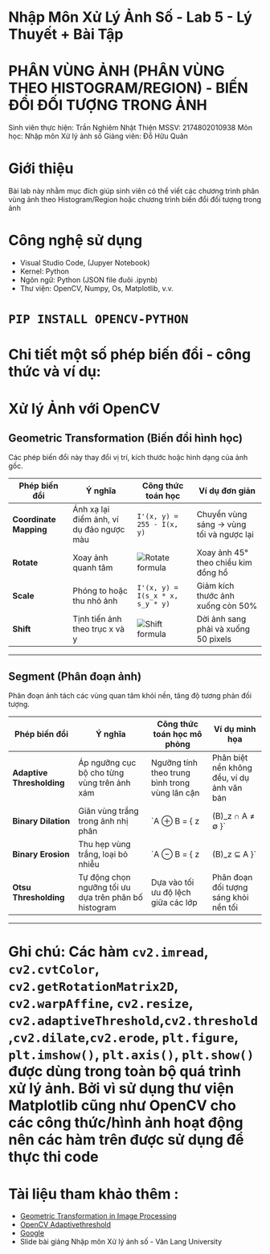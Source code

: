 # Nhập Môn Xử Lý Ảnh Số - Lab 5 - Lý Thuyết + Bài Tập
# PHÂN VÙNG ẢNH (PHÂN VÙNG THEO HISTOGRAM/REGION) - BIẾN ĐỔI ĐỐI TƯỢNG TRONG ẢNH
Sinh viên thực hiện: Trần Nghiêm Nhật Thiện
MSSV: 2174802010938
Môn học: Nhập môn Xử lý ảnh số
Giảng viên: Đỗ Hữu Quân
# Giới thiệu
Bài lab này nhằm mục đích giúp sinh viên có thể viết các chương trình phân vùng ảnh theo Histogram/Region hoặc chương trình biến đổi đối tượng trong ảnh 
# Công nghệ sử dụng
- Visual Studio Code, (Jupyer Notebook)
- Kernel: Python 
- Ngôn ngữ: Python (JSON file đuôi .ipynb)
- Thư viện: OpenCV, Numpy, Os, Matplotlib, v.v.

# `PIP INSTALL OPENCV-PYTHON`

# Chi tiết một số phép biến đổi - công thức và ví dụ:
# Xử lý Ảnh với OpenCV 

## Geometric Transformation (Biến đổi hình học)

Các phép biến đổi này thay đổi vị trí, kích thước hoặc hình dạng của ảnh gốc.

| Phép biến đổi         | Ý nghĩa                                                  | Công thức toán học                                          | Ví dụ đơn giản                               |
|-----------------------|-----------------------------------------------------------|--------------------------------------------------------------|----------------------------------------------|
| **Coordinate Mapping**| Ánh xạ lại điểm ảnh, ví dụ đảo ngược màu                 | `I'(x, y) = 255 - I(x, y)`                            | Chuyển vùng sáng → vùng tối và ngược lại     |
| **Rotate**            | Xoay ảnh quanh tâm                                       | ![Rotate formula](https://latex.codecogs.com/png.image?\dpi{120}&space;M=\begin{bmatrix}\cos\theta&-\sin\theta&t_x\\\sin\theta&\cos\theta&t_y\end{bmatrix}) | Xoay ảnh 45° theo chiều kim đồng hồ         |
| **Scale**             | Phóng to hoặc thu nhỏ ảnh                                | `I'(x, y) = I(s_x * x, s_y * y)`               | Giảm kích thước ảnh xuống còn 50%            |
| **Shift**             | Tịnh tiến ảnh theo trục x và y                           | ![Shift formula](https://latex.codecogs.com/png.image?\dpi{120}&space;M=\begin{bmatrix}1&0&\Delta%20x\\0&1&\Delta%20y\end{bmatrix})  | Dời ảnh sang phải và xuống 50 pixels        |

---

## Segment (Phân đoạn ảnh)

Phân đoạn ảnh tách các vùng quan tâm khỏi nền, tăng độ tương phản đối tượng.

| Phép biến đổi            | Ý nghĩa                                                       | Công thức toán học mô phỏng                             | Ví dụ minh họa                            |
|--------------------------|---------------------------------------------------------------|-----------------------------------------------------------|-------------------------------------------|
| **Adaptive Thresholding**| Áp ngưỡng cục bộ cho từng vùng trên ảnh xám                  | Ngưỡng tính theo trung bình trong vùng lân cận           | Phân biệt nền không đều, ví dụ ảnh văn bản |
| **Binary Dilation**      | Giãn vùng trắng trong ảnh nhị phân                            | `A ⊕ B = { z | (B)_z ∩ A ≠ ∅ }`                           | Làm nổi bật đối tượng trắng               |
| **Binary Erosion**       | Thu hẹp vùng trắng, loại bỏ nhiễu                             | `A ⊖ B = { z | (B)_z ⊆ A }`                              | Xóa điểm trắng nhỏ không mong muốn        |
| **Otsu Thresholding**    | Tự động chọn ngưỡng tối ưu dựa trên phân bố histogram        | Dựa vào tối ưu độ lệch giữa các lớp                       | Phân đoạn đối tượng sáng khỏi nền tối      |

---

# Ghi chú: Các hàm `cv2.imread`, `cv2.cvtColor`, `cv2.getRotationMatrix2D`, `cv2.warpAffine`, `cv2.resize`, `cv2.adaptiveThreshold`,`cv2.threshold`,`cv2.dilate`,`cv2.erode`, `plt.figure`, `plt.imshow()`, `plt.axis()`, `plt.show()` được dùng trong toàn bộ quá trình xử lý ảnh. Bởi vì sử dụng thư viện Matplotlib cũng như OpenCV cho các công thức/hình ảnh hoạt động nên các hàm trên được sử dụng để thực thi code

# Tài liệu tham khảo thêm :
- [Geometric Transformation in Image Processing](https://www.geeksforgeeks.org/electronics-engineering/geometric-transformation-in-image-processing-1/)
- [OpenCV Adaptivethreshold](https://pyimagesearch.com/2021/05/12/adaptive-thresholding-with-opencv-cv2-adaptivethreshold/)
- [Google](https://www.google.com/)
- Slide bài giảng Nhập môn Xử lý ảnh số - Văn Lang University

